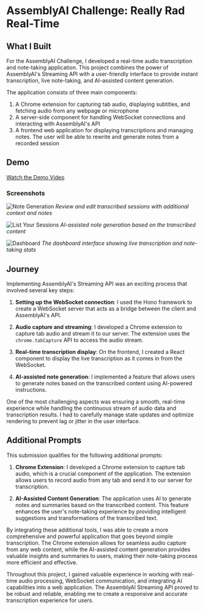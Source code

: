 
# AssemblyAI Challenge: Really Rad Real-Time

## What I Built

For the AssemblyAI Challenge, I developed a real-time audio transcription and note-taking application. This project combines the power of AssemblyAI's Streaming API with a user-friendly interface to provide instant transcription, live note-taking, and AI-assisted content generation.

The application consists of three main components:

1. A Chrome extension for capturing tab audio, displaying subtitles, and fetching audio from any webpage or microphone
2. A server-side component for handling WebSocket connections and interacting with AssemblyAI's API
3. A frontend web application for displaying transcriptions and managing notes. The user will be able to rewrite and generate notes from a recorded session

## Demo

[Watch the Demo Video](https://www.youtube.com/watch?v=INx_ykQ9Nhw)

### Screenshots


![Note Generation](https://dev-to-uploads.s3.amazonaws.com/uploads/articles/s83q9eygn2wfxh6qqfhs.png)
*Review and edit transcribed sessions with additional context and notes*


![List Your Sessions](https://dev-to-uploads.s3.amazonaws.com/uploads/articles/yeh0onunet0y3hdx1o2f.png)
*AI-assisted note generation based on the transcribed content*


![Dashboard](https://dev-to-uploads.s3.amazonaws.com/uploads/articles/sedgxn5lbs6wa9k3pepo.png)
*The dashboard interface showing live transcription and note-taking stats*

## Journey

Implementing AssemblyAI's Streaming API was an exciting process that involved several key steps:

1. **Setting up the WebSocket connection**: I used the Hono framework to create a WebSocket server that acts as a bridge between the client and AssemblyAI's API.

2. **Audio capture and streaming**: I developed a Chrome extension to capture tab audio and stream it to our server. The extension uses the `chrome.tabCapture` API to access the audio stream.

3. **Real-time transcription display**: On the frontend, I created a React component to display the live transcription as it comes in from the WebSocket.

4. **AI-assisted note generation**: I implemented a feature that allows users to generate notes based on the transcribed content using AI-powered instructions.

One of the most challenging aspects was ensuring a smooth, real-time experience while handling the continuous stream of audio data and transcription results. I had to carefully manage state updates and optimize rendering to prevent lag or jitter in the user interface.

## Additional Prompts

This submission qualifies for the following additional prompts:

1. **Chrome Extension**: I developed a Chrome extension to capture tab audio, which is a crucial component of the application. The extension allows users to record audio from any tab and send it to our server for transcription.

2. **AI-Assisted Content Generation**: The application uses AI to generate notes and summaries based on the transcribed content. This feature enhances the user's note-taking experience by providing intelligent suggestions and transformations of the transcribed text.

By integrating these additional tools, I was able to create a more comprehensive and powerful application that goes beyond simple transcription. The Chrome extension allows for seamless audio capture from any web content, while the AI-assisted content generation provides valuable insights and summaries to users, making their note-taking process more efficient and effective.

Throughout this project, I gained valuable experience in working with real-time audio processing, WebSocket communication, and integrating AI capabilities into a web application. The AssemblyAI Streaming API proved to be robust and reliable, enabling me to create a responsive and accurate transcription experience for users.
